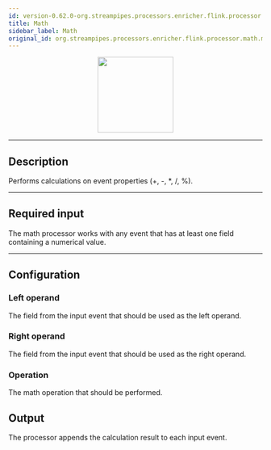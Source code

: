 ```yaml
---
id: version-0.62.0-org.streampipes.processors.enricher.flink.processor.math.mathop
title: Math
sidebar_label: Math
original_id: org.streampipes.processors.enricher.flink.processor.math.mathop
---
```




<p align="center"> 
    <img src="/docs/img/pipeline-elements/org.streampipes.processors.enricher.flink.processor.math.mathop/icon.png" width="150px;" class="pe-image-documentation"/>
</p>

***

## Description

Performs calculations on event properties (+, -, *, /, %).

***

## Required input
The math processor works with any event that has at least one field containing a numerical value.

***

## Configuration

### Left operand
The field from the input event that should be used as the left operand.

### Right operand
The field from the input event that should be used as the right operand.

### Operation
The math operation that should be performed.

## Output
The processor appends the calculation result to each input event.